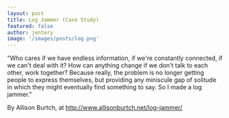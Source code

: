 ```yaml
---
layout: post
title: Log Jammer (Case Study)  
featured: false
author: jentery
image: '/images/posts/log.png'
---
```


"Who cares if we have endless information, if we're constantly connected, if we can't deal with it? How can anything change if we don't talk to each other, work together? Because really, the problem is no longer getting people to express themselves, but providing any miniscule gap of solitude in which they might eventually find something to say. So I made a log jammer." 

By Allison Burtch, at http://www.allisonburtch.net/log-jammer/
